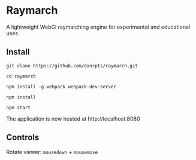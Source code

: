 # Raymarch
A lightweight WebGl raymarching engine for experimental and educational uses

## Install
	
	git clone https://github.com/danrpts/raymarch.git

	cd raymarch

    npm install -g webpack webpack-dev-server
  
    npm install
  
    npm start
    
The application is now hosted at http://localhost:8080

## Controls
Rotate viewer: `mousedown` + `mousemove`
